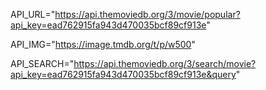 API_URL="https://api.themoviedb.org/3/movie/popular?api_key=ead762915fa943d470035bcf89cf913e"

API_IMG="https://image.tmdb.org/t/p/w500"

API_SEARCH="https://api.themoviedb.org/3/search/movie?api_key=ead762915fa943d470035bcf89cf913e&query"